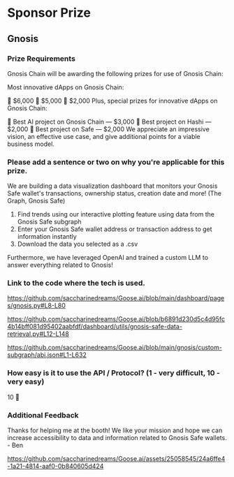 # Sponsor Prize

## Gnosis

### Prize Requirements

Gnosis Chain will be awarding the following prizes for use of Gnosis Chain:

Most innovative dApps on Gnosis Chain:

🥇 $6,000
🥈 $5,000
🥉 $2,000
Plus, special prizes for innovative dApps on Gnosis Chain:

🤖 Best AI project on Gnosis Chain — $3,000
🌉 Best project on Hashi — $2,000
🔐 Best project on Safe — $2,000
We appreciate an impressive vision, an effective use case, and give additional points for a viable business model.

### Please add a sentence or two on why you're applicable for this prize.

We are building a data visualization dashboard that monitors your Gnosis Safe wallet's transactions, ownership status, creation date and more! (The Graph, Gnosis Safe)
1. Find trends using our interactive plotting feature using data from the Gnosis Safe subgraph
2. Enter your Gnosis Safe wallet address or transaction address to get information instantly
3. Download the data you selected as a .csv

Furthermore, we have leveraged OpenAI and trained a custom LLM to answer everything related to Gnosis!

### Link to the code where the tech is used.

https://github.com/saccharinedreams/Goose.ai/blob/main/dashboard/pages/gnosis.py#L8-L80


https://github.com/saccharinedreams/Goose.ai/blob/b6891d230d5c4d95fc4b14bff081d95402aabfdf/dashboard/utils/gnosis-safe-data-retrieval.py#L12-L148


https://github.com/saccharinedreams/Goose.ai/blob/main/gnosis/custom-subgraph/abi.json#L1-L632

### How easy is it to use the API / Protocol? (1 - very difficult, 10 - very easy)

10 🌟

### Additional Feedback

Thanks for helping me at the booth! We like your mission and hope we can increase accessibility to data and information related to Gnosis Safe wallets. - Ben

https://github.com/saccharinedreams/Goose.ai/assets/25058545/24a6ffe4-1a21-4814-aaf0-0b840605d424

